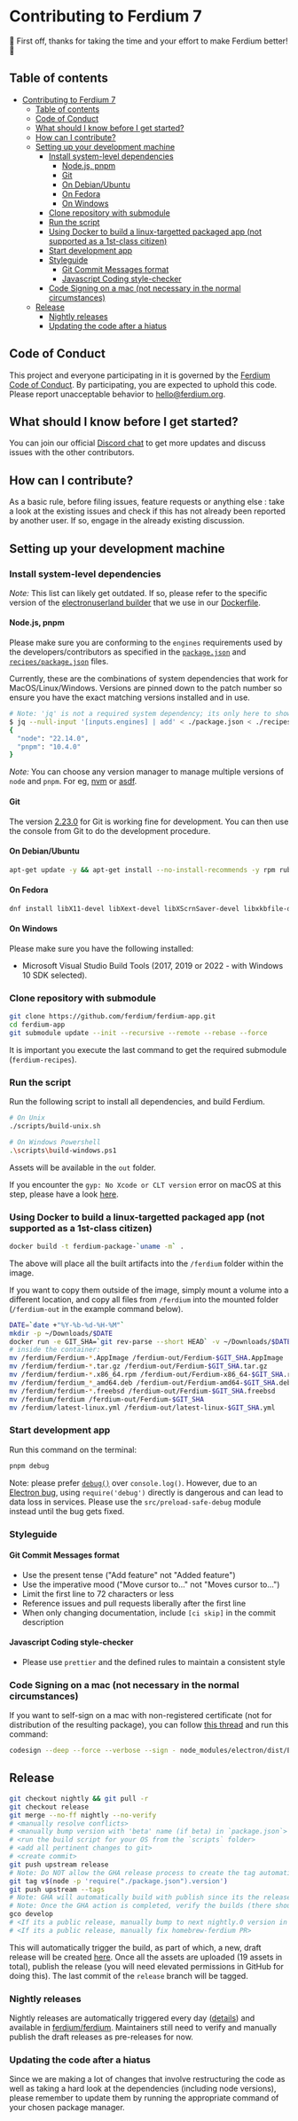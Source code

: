 # Contributing to Ferdium 7

:tada: First off, thanks for taking the time and your effort to make Ferdium better! :tada:

## Table of contents

<!-- TOC depthFrom:2 depthTo:2 withLinks:1 updateOnSave:1 orderedList:0 -->

- [Contributing to Ferdium 7](#contributing-to-ferdium-7)
  - [Table of contents](#table-of-contents)
  - [Code of Conduct](#code-of-conduct)
  - [What should I know before I get started?](#what-should-i-know-before-i-get-started)
  - [How can I contribute?](#how-can-i-contribute)
  - [Setting up your development machine](#setting-up-your-development-machine)
    - [Install system-level dependencies](#install-system-level-dependencies)
      - [Node.js, pnpm](#nodejs-pnpm)
      - [Git](#git)
      - [On Debian/Ubuntu](#on-debianubuntu)
      - [On Fedora](#on-fedora)
      - [On Windows](#on-windows)
    - [Clone repository with submodule](#clone-repository-with-submodule)
    - [Run the script](#run-the-script)
    - [Using Docker to build a linux-targetted packaged app (not supported as a 1st-class citizen)](#using-docker-to-build-a-linux-targetted-packaged-app-not-supported-as-a-1st-class-citizen)
    - [Start development app](#start-development-app)
    - [Styleguide](#styleguide)
      - [Git Commit Messages format](#git-commit-messages-format)
      - [Javascript Coding style-checker](#javascript-coding-style-checker)
    - [Code Signing on a mac (not necessary in the normal circumstances)](#code-signing-on-a-mac-not-necessary-in-the-normal-circumstances)
  - [Release](#release)
    - [Nightly releases](#nightly-releases)
    - [Updating the code after a hiatus](#updating-the-code-after-a-hiatus)

<!-- /TOC -->

## Code of Conduct

This project and everyone participating in it is governed by the [Ferdium Code of Conduct](CODE_OF_CONDUCT.md). By participating, you are expected to uphold this code.
Please report unacceptable behavior to [hello@ferdium.org](mailto:hello@ferdium.org).

## What should I know before I get started?

You can join our official [Discord chat](https://discord.com/invite/xpNTzgKmHM) to get more updates and discuss issues with the other contributors.

## How can I contribute?

As a basic rule, before filing issues, feature requests or anything else : take a look at the existing issues and check if this has not already been reported by another user.
If so, engage in the already existing discussion.

## Setting up your development machine

### Install system-level dependencies

_Note:_ This list can likely get outdated. If so, please refer to the specific version of the [electronuserland builder](https://hub.docker.com/r/electronuserland/builder) that we use in our [Dockerfile](./Dockerfile).

#### Node.js, pnpm

Please make sure you are conforming to the `engines` requirements used by the developers/contributors as specified in the [`package.json`](./package.json#engines) and [`recipes/package.json`](./recipes/package.json#engine) files.

Currently, these are the combinations of system dependencies that work for MacOS/Linux/Windows. Versions are pinned down to the patch number so ensure you have the exact matching versions installed and in use.

```bash
# Note: 'jq' is not a required system dependency; its only here to show the combined output of versions needed
$ jq --null-input '[inputs.engines] | add' < ./package.json < ./recipes/package.json
{
  "node": "22.14.0",
  "pnpm": "10.4.0"
}
```

_Note:_ You can choose any version manager to manage multiple versions of `node` and `pnpm`. For eg, [nvm](https://github.com/nvm-sh/nvm) or [asdf](https://github.com/asdf-vm/asdf).

#### Git

The version [2.23.0](https://git-scm.com/download) for Git is working fine for development. You can then use the console from Git to do the development procedure.

#### On Debian/Ubuntu

```bash
apt-get update -y && apt-get install --no-install-recommends -y rpm ruby gem && gem install fpm --no-document
```

#### On Fedora

```bash
dnf install libX11-devel libXext-devel libXScrnSaver-devel libxkbfile-devel rpm
```

#### On Windows

Please make sure you have the following installed:

- Microsoft Visual Studio Build Tools (2017, 2019 or 2022 - with Windows 10 SDK selected).

### Clone repository with submodule

```bash
git clone https://github.com/ferdium/ferdium-app.git
cd ferdium-app
git submodule update --init --recursive --remote --rebase --force
```

It is important you execute the last command to get the required submodule (`ferdium-recipes`).

### Run the script

Run the following script to install all dependencies, and build Ferdium.

```bash
# On Unix
./scripts/build-unix.sh

# On Windows Powershell
.\scripts\build-windows.ps1
```

Assets will be available in the `out` folder.

If you encounter the `gyp: No Xcode or CLT version` error on macOS at this step, please have a look [here](https://medium.com/flawless-app-stories/gyp-no-xcode-or-clt-version-detected-macos-catalina-anansewaa-38b536389e8d).

### Using Docker to build a linux-targetted packaged app (not supported as a 1st-class citizen)

```bash
docker build -t ferdium-package-`uname -m` .
```

The above will place all the built artifacts into the `/ferdium` folder within the image.

If you want to copy them outside of the image, simply mount a volume into a different location, and copy all files from `/ferdium` into the mounted folder (`/ferdium-out` in the example command below).

```bash
DATE=`date +"%Y-%b-%d-%H-%M"`
mkdir -p ~/Downloads/$DATE
docker run -e GIT_SHA=`git rev-parse --short HEAD` -v ~/Downloads/$DATE:/ferdium-out -it ferdium-package-`uname -m` sh
# inside the container:
mv /ferdium/Ferdium-*.AppImage /ferdium-out/Ferdium-$GIT_SHA.AppImage
mv /ferdium/ferdium-*.tar.gz /ferdium-out/Ferdium-$GIT_SHA.tar.gz
mv /ferdium/ferdium-*.x86_64.rpm /ferdium-out/Ferdium-x86_64-$GIT_SHA.rpm
mv /ferdium/ferdium_*_amd64.deb /ferdium-out/Ferdium-amd64-$GIT_SHA.deb
mv /ferdium/ferdium-*.freebsd /ferdium-out/Ferdium-$GIT_SHA.freebsd
mv /ferdium/ferdium /ferdium-out/Ferdium-$GIT_SHA
mv /ferdium/latest-linux.yml /ferdium-out/latest-linux-$GIT_SHA.yml
```

### Start development app

Run this command on the terminal:

```bash
pnpm debug
```

Note: please prefer [`debug()`](https://github.com/visionmedia/debug) over `console.log()`.
However, due to an [Electron bug](https://github.com/electron/electron/issues/31689), using `require('debug')` directly is dangerous and can lead to data loss in services.
Please use the `src/preload-safe-debug` module instead until the bug gets fixed.

### Styleguide

#### Git Commit Messages format

- Use the present tense ("Add feature" not "Added feature")
- Use the imperative mood ("Move cursor to..." not "Moves cursor to...")
- Limit the first line to 72 characters or less
- Reference issues and pull requests liberally after the first line
- When only changing documentation, include `[ci skip]` in the commit description

#### Javascript Coding style-checker

- Please use `prettier` and the defined rules to maintain a consistent style

### Code Signing on a mac (not necessary in the normal circumstances)

If you want to self-sign on a mac with non-registered certificate (not for distribution of the resulting package), you can follow [this thread](https://github.com/electron/electron/issues/7476#issuecomment-356084754) and run this command:

```bash
codesign --deep --force --verbose --sign - node_modules/electron/dist/Electron.app
```

## Release

```bash
git checkout nightly && git pull -r
git checkout release
git merge --no-ff nightly --no-verify
# <manually resolve conflicts>
# <manually bump version with 'beta' name (if beta) in `package.json`>
# <run the build script for your OS from the `scripts` folder>
# <add all pertinent changes to git>
# <create commit>
git push upstream release
# Note: Do NOT allow the GHA release process to create the tag automatically, since that will be at the SHA in the develop branch and not on the release branch - which is logically incorrect
git tag v$(node -p 'require("./package.json").version')
git push upstream --tags
# Note: GHA will automatically build with publish since its the release branch
# Note: Once the GHA action is completed, verify the builds (there should be 32 assets before publishing)
gco develop
# <If its a public release, manually bump to next nightly.0 version in package.json>
# <If its a public release, manually fix homebrew-ferdium PR>
```

This will automatically trigger the build, as part of which, a new, draft release will be created [here](https://github.com/ferdium/ferdium-app/releases/). Once all the assets are uploaded (19 assets in total), publish the release (you will need elevated permissions in GitHub for doing this). The last commit of the `release` branch will be tagged.

### Nightly releases

Nightly releases are automatically triggered every day ([details](https://github.com/ferdium/ferdium-app/pull/990)) and available in [ferdium/ferdium](https://github.com/ferdium/ferdium-app/releases). Maintainers still need to verify and manually publish the draft releases as pre-releases for now.

### Updating the code after a hiatus

Since we are making a lot of changes that involve restructuring the code as well as taking a hard look at the dependencies (including node versions), please remember to update them by running the appropriate command of your chosen package manager.
